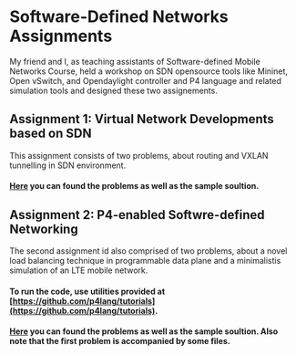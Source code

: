 # Software-Defined Networks Assignments

My friend and I, as teaching assistants of Software-defined Mobile Networks Course, held a workshop on SDN opensource tools like Mininet, Open vSwitch, and Opendaylight controller and P4 language and related simulation tools and designed these two assignements.

## Assignment 1: Virtual Network Developments based on SDN
This assignment consists of two problems, about routing and VXLAN tunnelling in SDN environment.
#### [Here](https://gitlab.com/mamadz97/software-defined-networks-assignments/-/tree/master/assignment%201) you can found the problems as well as the sample soultion.

## Assignment 2: P4-enabled Softwre-defined Networking
The second assignment id also comprised of two problems, about a novel load balancing technique in programmable data plane and a minimalistis simulation of an LTE mobile network.
#### To run the code, use utilities provided at [https://github.com/p4lang/tutorials](https://github.com/p4lang/tutorials).
#### [Here](https://gitlab.com/mamadz97/software-defined-networks-assignments/-/tree/master/assignment%202) you can found the problems as well as the sample soultion. Also note that the first problem is accompanied by some files.
